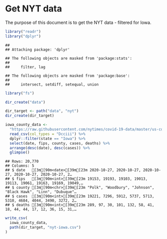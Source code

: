 Get NYT data
================

The purpose of this document is to get the NYT data - filtered for Iowa.

``` r
library("readr")
library("dplyr")
```

    ## 
    ## Attaching package: 'dplyr'

    ## The following objects are masked from 'package:stats':
    ## 
    ##     filter, lag

    ## The following objects are masked from 'package:base':
    ## 
    ##     intersect, setdiff, setequal, union

``` r
library("fs")
```

``` r
dir_create("data")

dir_target <- path("data", "nyt")
dir_create(dir_target)
```

``` r
iowa_county_data <- 
  "https://raw.githubusercontent.com/nytimes/covid-19-data/master/us-counties.csv" %>%
  read_csv(col_types = "Dcciii") %>%
  dplyr::filter(state == "Iowa") %>%
  select(date, fips, county, cases, deaths) %>%
  arrange(desc(date), desc(cases)) %>%
  glimpse()
```

    ## Rows: 20,770
    ## Columns: 5
    ## $ date   [3m[90m<date>[39m[23m 2020-10-27, 2020-10-27, 2020-10-27, 2020-10-27, 2020-10-27, 2…
    ## $ fips   [3m[90m<int>[39m[23m 19153, 19193, 19103, 19013, 19113, 19061, 19163, 19169, 19049,…
    ## $ county [3m[90m<chr>[39m[23m "Polk", "Woodbury", "Johnson", "Black Hawk", "Linn", "Dubuque"…
    ## $ cases  [3m[90m<int>[39m[23m 19221, 7296, 5912, 5737, 5713, 5310, 4684, 4044, 3490, 3272, 2…
    ## $ deaths [3m[90m<int>[39m[23m 289, 97, 30, 101, 132, 58, 41, 18, 44, 44, 17, 12, 36, 15, 31,…

``` r
write_csv(
  iowa_county_data,
  path(dir_target, "nyt-iowa.csv")
)
```
